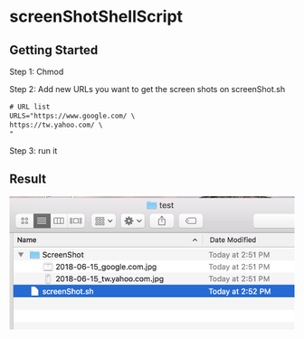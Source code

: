 # screenShotShellScript

## Getting Started
Step 1: Chmod 

Step 2: Add new URLs you want to get the screen shots on screenShot.sh
```
# URL list
URLS="https://www.google.com/ \
https://tw.yahoo.com/ \
"
```
Step 3: run it



## Result
![alt text](https://github.com/SunXiaoShan/screenShotShellScript/blob/master/Images/Screen%20Shot%202018-06-15%20at%202.57.58%20PM.png)

